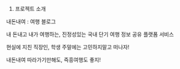 1. 프로젝트 소개

내돈내여 : 여행 블로그

내 돈내고 내가 여행하는, 진정성있는 국내 단기 여행 정보 공유 플랫폼 서비스

현실에 지친 직장인, 학생 주말에는 고민하지말고 떠나자!

내돈내여 따라가기만해도, 즉흥여행도 좋지!
